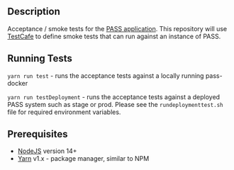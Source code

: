 ## Description

Acceptance / smoke tests for the [PASS application](https://github.com/eclipse-pass). This repository will use [TestCafe](https://testcafe.io/) to define smoke tests that can run against an instance of PASS.

## Running Tests

`yarn run test` - runs the acceptance tests against a locally running pass-docker

`yarn run testDeployment` - runs the acceptance tests against a deployed PASS system such as stage or prod.  Please see the `rundeploymenttest.sh` file for required environment variables.

## Prerequisites

* [NodeJS](https://nodejs.org/en/) version 14+
* [Yarn](https://yarnpkg.com/) v1.x - package manager, similar to NPM
